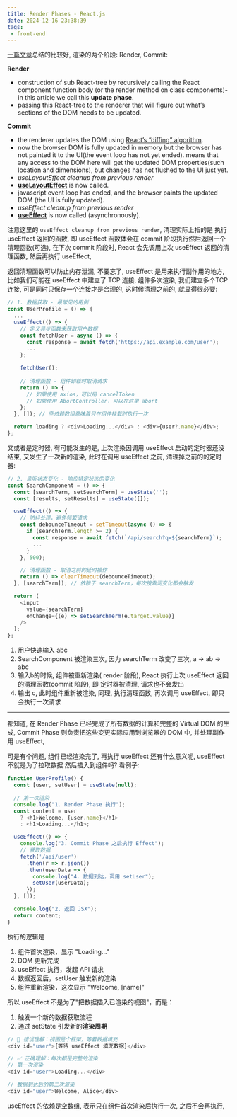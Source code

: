 ```yaml
---
title: Render Phases - React.js
date: 2024-12-16 23:38:39
tags:
 - front-end
---
```


[一篇文章](https://eliav2.github.io/how-react-hooks-work/)总结的比较好, 渲染的两个阶段: Render, Commit:

**Render**

- construction of sub React-tree by recursively calling the React component function body (or the render method on class components)- in this article we call this **update phase**.
- passing this React-tree to the renderer that will figure out what’s sections of the DOM needs to be updated.

**Commit**

- the renderer updates the DOM using [React’s “diffing” algorithm](https://reactjs.org/docs/reconciliation.html#the-diffing-algorithm).
- now the browser DOM is fully updated in memory but the browser has not painted it to the UI(the event loop has not yet ended). means that any access to the DOM here will get the updated DOM properties(such location and dimensions), but changes has not flushed to the UI just yet.
- *useLayoutEffect cleanup from previous render* 
- **[useLayoutEffect](https://reactjs.org/docs/hooks-reference.html#uselayouteffect)** is now called.
- javascript event loop has ended, and the browser paints the updated DOM (the UI is fully updated).
- *useEffect cleanup from previous render*
- **[useEffect](https://reactjs.org/docs/hooks-reference.html#useeffect)** is now called (asynchronously).

注意这里的 `useEffect cleanup from previous render`, 清理实际上指的是 执行 useEffect 返回的函数,  即 useEffect 函数体会在 commit 阶段执行然后返回一个清理函数(可选), 在下次 commit 阶段时, React 会先调用上次 useEffect 返回的清理函数, 然后再执行 useEffect, 

返回清理函数可以防止内存泄漏, 不要忘了, useEffect 是用来执行副作用的地方, 比如我们可能在 useEffect 中建立了 TCP 连接, 组件多次渲染, 我们建立多个TCP连接, 可是同时只保存一个连接才是合理的, 这时候清理之前的, 就显得很必要:

```js
// 1. 数据获取 - 最常见的用例
const UserProfile = () => {
  ...
  useEffect(() => {
    // 定义异步函数来获取用户数据
    const fetchUser = async () => {
      const response = await fetch('https://api.example.com/user');
      ...
    };

    fetchUser();
    
    // 清理函数 - 组件卸载时取消请求
    return () => {
      // 如果使用 axios，可以用 cancelToken
      // 如果使用 AbortController，可以在这里 abort
    };
  }, []); // 空依赖数组意味着只在组件挂载时执行一次

  return loading ? <div>Loading...</div> : <div>{user?.name}</div>;
};
```

又或者是定时器, 有可能发生的是, 上次渲染因调用 useEffect 启动的定时器还没结束, 又发生了一次新的渲染, 此时在调用 useEffect 之前, 清理掉之前的的定时器:

```js
// 2. 监听状态变化 - 响应特定状态的变化
const SearchComponent = () => {
  const [searchTerm, setSearchTerm] = useState('');
  const [results, setResults] = useState([]);

  useEffect(() => {
    // 防抖处理，避免频繁请求
    const debounceTimeout = setTimeout(async () => {
      if (searchTerm.length >= 2) {
        const response = await fetch(`/api/search?q=${searchTerm}`);
        ...
      }
    }, 500);

    // 清理函数 - 取消之前的延时操作
    return () => clearTimeout(debounceTimeout);
  }, [searchTerm]); // 依赖于 searchTerm，每次搜索词变化都会触发

  return (
    <input
      value={searchTerm}
      onChange={(e) => setSearchTerm(e.target.value)}
    />
  );
};
```

1. 用户快速输入 abc
2. SearchComponent 被渲染三次, 因为 searchTerm 改变了三次, a -> ab -> abc
3. 输入b的时候, 组件被重新渲染( render 阶段), React 执行上次 useEffect 返回的清理函数(commit 阶段), 即 定时器被清理, 请求也不会发出
4. 输出 c, 此时组件重新被渲染, 同理, 执行清理函数, 再次调用 useEffect, 即只会执行一次请求

-----

都知道, 在 Render Phase 已经完成了所有数据的计算和完整的 Virtual DOM 的生成, Commit Phase 则负责把这些变更实际应用到浏览器的 DOM 中, 并处理副作用 useEffect, 

可是有个问题, 组件已经渲染完了, 再执行 useEffect 还有什么意义呢, useEffect 不就是为了拉取数据 然后插入到组件吗? 看例子:

```ts
function UserProfile() {
  const [user, setUser] = useState(null);

  // 第一次渲染
  console.log("1. Render Phase 执行");
  const content = user 
    ? <h1>Welcome, {user.name}</h1> 
    : <h1>Loading...</h1>;

  useEffect(() => {
    console.log("3. Commit Phase 之后执行 Effect");
    // 获取数据
    fetch('/api/user')
      .then(r => r.json())
      .then(userData => {
        console.log("4. 数据到达，调用 setUser");
        setUser(userData);
      });
  }, []);

  console.log("2. 返回 JSX");
  return content;
}
```

执行的逻辑是

1. 组件首次渲染，显示 "Loading..."
2. DOM 更新完成
3. useEffect 执行，发起 API 请求
4. 数据返回后，setUser 触发新的渲染
5. 组件重新渲染，这次显示 "Welcome, [name]"

所以 useEffect 不是为了"把数据插入已渲染的视图"，而是：

1. 触发一个新的数据获取流程
2. 通过 setState 引发新的**渲染周期**

```ts
// 🚫 错误理解：视图是个框架，等着数据填充
<div id="user">{等待 useEffect 填充数据}</div>

// ✅ 正确理解：每次都是完整的渲染
// 第一次渲染
<div id="user">Loading...</div>

// 数据到达后的第二次渲染
<div id="user">Welcome, Alice</div>
```

useEffect 的依赖是空数组, 表示只在组件首次渲染后执行一次, 之后不会再执行, 

